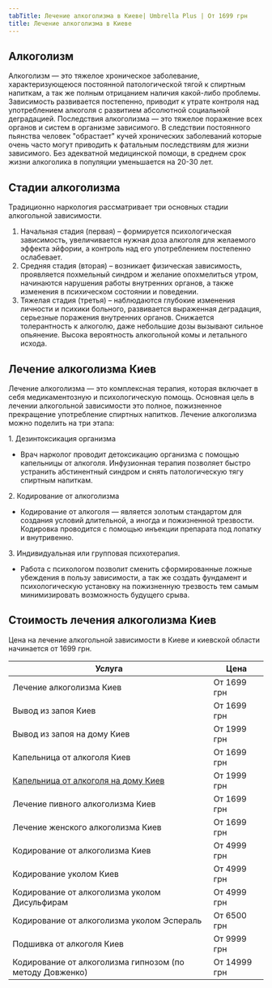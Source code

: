 ```yaml
---
tabTitle: Лечение алкоголизма в Киеве| Umbrella Plus | От 1699 грн
title: Лечение алкоголизма в Киеве
---
```


## Алкоголизм

Алкоголизм — это тяжелое хроническое заболевание, характеризующеюся постоянной патологической тягой к спиртным напиткам, а так же полным отрицанием наличия какой-либо проблемы. Зависимость развивается постепенно, приводит к  утрате контроля над употреблением алкоголя с развитием абсолютной социальной деградацией. Последствия алкоголизма — это тяжелое поражение всех органов и систем в организме зависимого. В следствии постоянного пьянства человек "обрастает" кучей хронических заболеваний которые очень часто могут приводить к фатальным последствиям для жизни зависимого. Без адекватной медицинской помощи, в среднем срок жизни алкоголика в популяции уменьшается на 20-30 лет.

## Стадии алкоголизма

Традиционно наркология рассматривает три основных стадии алкогольной зависимости.

1. Начальная стадия (первая) – формируется психологическая зависимость, увеличивается нужная доза алкоголя для желаемого эффекта эйфории, а контроль над его употреблением постепенно ослабевает.
2. Средняя стадия (вторая) – возникает физическая зависимость, проявляется похмельный синдром и желание опохмелиться утром, начинаются нарушения работы внутренних органов, а также изменения в психическом состоянии и поведении.
3. Тяжелая стадия (третья) – наблюдаются глубокие изменения личности и психики больного, развивается выраженная деградация, серьезные поражения внутренних органов. Снижается толерантность к алкоголю, даже небольшие дозы вызывают сильное опьянение. Высока вероятность алкогольной комы и летального исхода.

## Лечение алкоголизма Киев

Лечение алкоголизма — это комплексная терапия, которая включает в себя медикаментозную и психологическую помощь. Основная цель в лечении алкогольной зависимости это полное, пожизненное прекращение употребление спиртных напитков. Лечение алкоголизма можно поделить на три этапа:

1\. Дезинтоксикация организма

* Врач нарколог проводит детоксикацию организма с помощью капельницы от алкоголя. Инфузионная терапия позволяет быстро устранить абстинентный синдром и снять патологическую тягу спиртным напиткам. 

2\. Кодирование от алкоголизма

* Кодирование от алкоголя — является золотым стандартом для создания условий длительной, а иногда и пожизненной трезвости. Кодировка проводится с помощью инъекции препарата под лопатку и внутривенно.

3\. Индивидуальная или групповая психотерапия.

* Работа с психологом позволит сменить сформированные ложные убеждения в пользу зависимости, а так же создать фундамент и психологическую установку на пожизненную трезвость тем самым минимизировать возможность будущего срыва.

## Стоимость лечения алкоголизма Киев

Цена на лечение алкогольной зависимости в Киеве и киевской области начинается от 1699 грн.

| Услуга                                                                                                       | Цена         |
| ------------------------------------------------------------------------------------------------------------ | ------------ |
| Лечение алкоголизма Киев                                                                                     | От 1699 грн  |
| Вывод из запоя Киев                                                                                          | От 1699 грн  |
| Вывод из запоя на дому Киев                                                                                  | От 1999 грн  |
| Капельница от алкоголя Киев                                                                                  | От 1699 грн  |
| [Капельница от алкоголя на дому Киев](https://umbrella-plus.com.ua/kiev/kapelnica_ot_alkogola_na_domy_kiev/) | От 1999 грн  |
| Лечение пивного алкоголизма Киев                                                                             | От 1699 грн  |
| Лечение женского алкоголизма Киев                                                                            | От 1699 грн  |
| Кодирование от алкоголизма Киев                                                                              | От 4999 грн  |
| Кодирование уколом Киев                                                                                      | От 4999 грн  |
| Кодирование от алкоголизма уколом Дисульфирам                                                                | От 4999 грн  |
| Кодирование от алкоголизма уколом Эспераль                                                                   | От 6500 грн  |
| Подшивка от алкоголя Киев                                                                                    | От 9999 грн  |
| Кодирование от алкоголизма гипнозом (по методу Довженко)                                                     | От 14999 грн |
